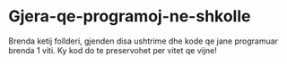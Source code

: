 # Gjera-qe-programoj-ne-shkolle
Brenda ketij follderi, gjenden disa ushtrime dhe kode qe jane programuar brenda 1 viti. Ky kod do te preservohet per vitet qe vijne!

